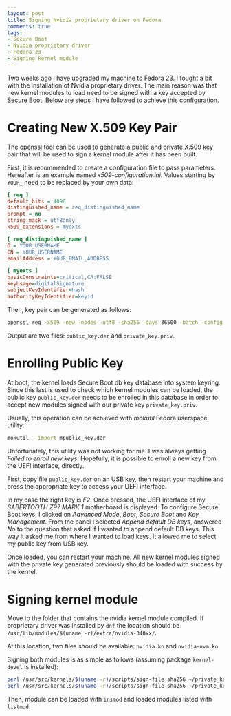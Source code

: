 ```yaml
---
layout: post
title: Signing Nvidia proprietary driver on Fedora
comments: true
tags:
- Secure Boot
- Nvidia proprietary driver
- Fedora 23
- Signing kernel module
---
```


Two weeks ago I have upgraded my machine to Fedora 23. I fought a bit with the
installation of Nvidia proprietary driver. The main reason was that new kernel
modules to load need to be signed with a key accepted by [Secure Boot](https://docs.fedoraproject.org/en-US/Fedora/23/html/System_Administrators_Guide/sect-signing-kernel-modules-for-secure-boot.html).
Below are steps I have followed to achieve this configuration.

<!--more-->

# Creating New X.509 Key Pair

The [openssl](https://www.openssl.org) tool can be used to generate a public
and private X.509 key pair that will be used to sign a kernel module after it
has been built.

First, it is recommended to create a configuration file to pass parameters.
Hereafter is an example named _x509-configuration.ini_. Values starting by
`YOUR_` need to be replaced by your own data:

```ini
[ req ]
default_bits = 4096
distinguished_name = req_distinguished_name
prompt = no
string_mask = utf8only
x509_extensions = myexts

[ req_distinguished_name ]
O = YOUR_USERNAME
CN = YOUR_USERNAME
emailAddress = YOUR_EMAIL_ADDRESS

[ myexts ]
basicConstraints=critical,CA:FALSE
keyUsage=digitalSignature
subjectKeyIdentifier=hash
authorityKeyIdentifier=keyid
```

Then, key pair can be generated as follows:

```sh
openssl req -x509 -new -nodes -utf8 -sha256 -days 36500 -batch -config x509-configuration.ini -outform DER -out public_key.der -keyout private_key.priv
```

Output are two files: `public_key.der` and `private_key.priv`.

# Enrolling Public Key

At boot, the kernel loads Secure Boot db key database into system keyring. Since
this last is used to check which kernel modules can be loaded, the public key
`public_key.der` needs to be enrolled in this database in order to accept new
modules signed with our private key `private_key.priv`.

Usually, this operation can be achieved with _mokutil_ Fedora userspace utility:

```sh
mokutil --import mpublic_key.der
```

Unfortunately, this utility was not working for me. I was always getting
_Failed to enroll new keys_. Hopefully, it is possible to enroll a new key
from the UEFI interface, directly.

First, copy file `public_key.der` on an USB key, then restart your machine and
press the appropriate key to access your UEFI interface.

In my case the right key is _F2_. Once pressed, the UEFI interface of my
_SABERTOOTH Z97 MARK 1_ motherboard is displayed. To configure Secure Boot keys,
I clicked on _Advanced Mode_, _Boot_, _Secure Boot_ and _Key Management_.
From the panel I selected _Append default DB keys_, answered _No_ to the question
that asked if I wanted to append default DB keys. This way it asked me from
where I wanted to load keys. It allowed me to select my public key from USB key.

Once loaded, you can restart your machine. All new kernel modules signed with
the private key generated previously should be loaded with success by the
kernel.

# Signing kernel module

Move to the folder that contains the nvidia kernel module compiled. If
proprietary driver was installed by `dnf` the location should be
`/usr/lib/modules/$(uname -r)/extra/nvidia-340xx/`.

At this location, two files should be available: `nvidia.ko` and
`nvidia-uvm.ko`.

Signing both modules is as simple as follows (assuming package `kernel-devel`
is installed):

```sh
perl /usr/src/kernels/$(uname -r)/scripts/sign-file sha256 ~/private_key.priv  ~/public_key.der  nvidia.ko
perl /usr/src/kernels/$(uname -r)/scripts/sign-file sha256 ~/private_key.priv  ~/public_key.der  nvidia-uvm.ko
```

Then, module can be loaded with `insmod` and loaded modules listed with
`listmod`.
